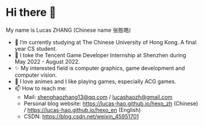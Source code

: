 # Hi there 👋
My name is Lucas ZHANG (Chinese name 张胜皓)
- 🔭 I’m currently studying at The Chinese University of Hong Kong. A final year CS student.
- 🌱 I toke the Tencent Game Developer Internship at Shenzhen during May 2022 - August 2022.
- ✨ My interested field is computer graphics, game development and computer vision.
- 💬 I love animes and I like playing games, especially ACG games.
- 📫 How to reach me:
  - Mail: shenghaozhang13@qq.com / lucashaozh@gmail.com
  - Personal blog website: https://lucas-hao.github.io/hexo_zh (Chinese) / https://lucas-hao.github.io/hexo_en (English)
  - CSDN: https://blog.csdn.net/weixin_45951701

<!--
**Lucas-hao/Lucas-hao** is a ✨ _special_ ✨ repository because its `README.md` (this file) appears on your GitHub profile.

Here are some ideas to get you started:

- 🔭 I’m currently working on The Chinese University of Hong Kong.
- 🌱 I’m currently learning Programming.
- 👯 I’m looking to collaborate on ...
- 🤔 I’m looking for help with ...
- 💬 Ask me about ...
- 📫 How to reach me: Mail: shenghaozhang13@qq.com Website: https://lucas-hao.github.io/
- 😄 Pronouns: ...
- ⚡ Fun fact: ...
-->

